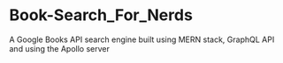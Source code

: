 # Book-Search_For_Nerds
A Google Books API search engine built using MERN stack, GraphQL API and using the Apollo server 
